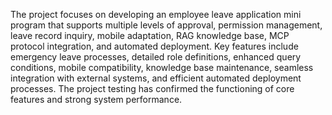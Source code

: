 The project focuses on developing an employee leave application mini program that supports multiple levels of approval, permission management, leave record inquiry, mobile adaptation, RAG knowledge base, MCP protocol integration, and automated deployment. Key features include emergency leave processes, detailed role definitions, enhanced query conditions, mobile compatibility, knowledge base maintenance, seamless integration with external systems, and efficient automated deployment processes. The project testing has confirmed the functioning of core features and strong system performance.
